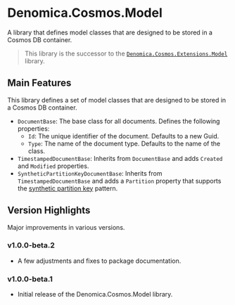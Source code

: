 ﻿# Denomica.Cosmos.Model

A library that defines model classes that are designed to be stored in a Cosmos DB container.

> This library is the successor to the [`Denomica.Cosmos.Extensions.Model`](https://www.nuget.org/packages/Denomica.Cosmos.Extensions.Model/) library.

## Main Features

This library defines a set of model classes that are designed to be stored in a Cosmos DB container.

- `DocumentBase`: The base class for all documents. Defines the following properties:
	- `Id`: The unique identifier of the document. Defaults to a new Guid.
	- `Type`: The name of the document type. Defaults to the name of the class.
- `TimestampedDocumentBase`: Inherits from `DocumentBase` and adds `Created` and `Modified` properties.
- `SyntheticPartitionKeyDocumentBase`: Inherits from `TimestampedDocumentBase` and adds a `Partition` property that supports the [synthetic partition key](https://learn.microsoft.com/azure/cosmos-db/nosql/synthetic-partition-keys) pattern.

## Version Highlights

Major improvements in various versions.

### v1.0.0-beta.2

- A few adjustments and fixes to package documentation.

### v1.0.0-beta.1

- Initial release of the Denomica.Cosmos.Model library.